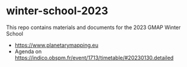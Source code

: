# winter-school-2023

This repo contains materials and documents for the 2023 GMAP Winter School

- https://www.planetarymapping.eu
- Agenda on https://indico.obspm.fr/event/1713/timetable/#20230130.detailed
